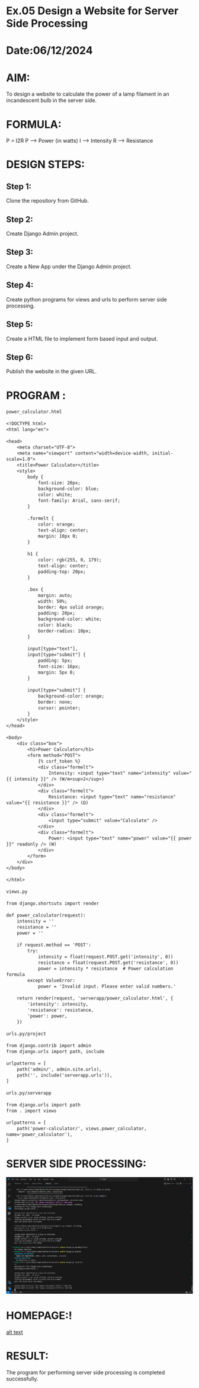 # Ex.05 Design a Website for Server Side Processing
# Date:06/12/2024
# AIM:
To design a website to calculate the power of a lamp filament in an incandescent bulb in the server side.

# FORMULA:
P = I2R
P --> Power (in watts)
 I --> Intensity
 R --> Resistance

# DESIGN STEPS:
## Step 1:
Clone the repository from GitHub.

## Step 2:
Create Django Admin project.

## Step 3:
Create a New App under the Django Admin project.

## Step 4:
Create python programs for views and urls to perform server side processing.

## Step 5:
Create a HTML file to implement form based input and output.

## Step 6:
Publish the website in the given URL.

# PROGRAM :
```
power_calculator.html

<!DOCTYPE html>
<html lang="en">

<head>
    <meta charset="UTF-8">
    <meta name="viewport" content="width=device-width, initial-scale=1.0">
    <title>Power Calculator</title>
    <style>
        body {
            font-size: 20px;
            background-color: blue;
            color: white;
            font-family: Arial, sans-serif;
        }
        
        .formelt {
            color: orange;
            text-align: center;
            margin: 10px 0;
        }
        
        h1 {
            color: rgb(255, 0, 179);
            text-align: center;
            padding-top: 20px;
        }
        
        .box {
            margin: auto;
            width: 50%;
            border: 4px solid orange;
            padding: 20px;
            background-color: white;
            color: black;
            border-radius: 10px;
        }
        
        input[type="text"],
        input[type="submit"] {
            padding: 5px;
            font-size: 16px;
            margin: 5px 0;
        }
        
        input[type="submit"] {
            background-color: orange;
            border: none;
            cursor: pointer;
        }
    </style>
</head>

<body>
    <div class="box">
        <h1>Power Calculator</h1>
        <form method="POST">
            {% csrf_token %}
            <div class="formelt">
                Intensity: <input type="text" name="intensity" value="{{ intensity }}" /> (W/m<sup>2</sup>)
            </div>
            <div class="formelt">
                Resistance: <input type="text" name="resistance" value="{{ resistance }}" /> (Ω)
            </div>
            <div class="formelt">
                <input type="submit" value="Calculate" />
            </div>
            <div class="formelt">
                Power: <input type="text" name="power" value="{{ power }}" readonly /> (W)
            </div>
        </form>
    </div>
</body>

</html>

views.py

from django.shortcuts import render

def power_calculator(request):
    intensity = ''
    resistance = ''
    power = ''

    if request.method == 'POST':
        try:
            intensity = float(request.POST.get('intensity', 0))
            resistance = float(request.POST.get('resistance', 0))
            power = intensity * resistance  # Power calculation formula
        except ValueError:
            power = 'Invalid input. Please enter valid numbers.'

    return render(request, 'serverapp/power_calculator.html', {
        'intensity': intensity,
        'resistance': resistance,
        'power': power,
    })

urls.py/project

from django.contrib import admin
from django.urls import path, include

urlpatterns = [
    path('admin/', admin.site.urls),
    path('', include('serverapp.urls')),  
]

urls.py/serverapp

from django.urls import path
from . import views

urlpatterns = [
    path('power-calculator/', views.power_calculator, name='power_calculator'),
]

```
# SERVER SIDE PROCESSING:

![alt text](<Screenshot 2024-12-07 133349.png>)

# HOMEPAGE:!

[alt text](<Screenshot 2024-12-07 133349.png>)

# RESULT:

The program for performing server side processing is completed successfully.
